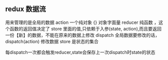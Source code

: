 ## redux 数据流
用来管理的是全局的数据
action 一个纯对象 {} 对象字面量
reducer 纯函数 ，这个函数的返回值决定了 store 里面的值,只依赖于入参(state, action),而且要返回一份【新】的数据，不能在原来的数据上修改
dispatch 全局数据要修改的话，dispatch(action) 修改数据
store 是状态的集合

每dispatch一次都会触发reducer,state会保存上一次dispatch时state的状态